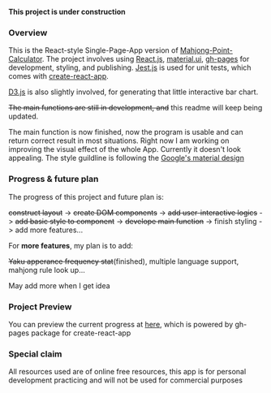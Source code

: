 **This project is under construction**

### Overview
This is the React-style Single-Page-App version of [Mahjong-Point-Calculator](https://github.com/Rick-Xia/Mahjong-scoring-tool). The project involves using [React.js](https://reactjs.org/), [material.ui](https://material-ui.com/), [gh-pages](https://www.npmjs.com/package/gh-pages) for development, styling, and publishing.
[Jest.js](https://jestjs.io/) is used for unit tests, which comes with [create-react-app](https://www.npmjs.com/package/create-react-app).

[D3.js](https://d3js.org/) is also slightly involved, for generating that little interactive bar chart.

~~The main functions are still in development, and~~ this readme will keep being updated.

The main function is now finished, now the program is usable and can return correct result in most situations. Right now I am working on improving the visual effect of the whole App. Currently it doesn't look appealing. The style guildline is following the [Google's material design](https://material.io/design/introduction/)


### Progress & future plan
The progress of this project and future plan is:

~~construct layout~~ -> ~~create DOM components~~ -> ~~add user-interactive logics~~ -> ~~add basic style to component~~ -> ~~develope main function~~ -> finish styling -> add more features...

For __more features__, my plan is to add:

~~Yaku apperance frequency stat~~(finished), multiple language support, mahjong rule look up...

May add more when I get idea


### Project Preview
You can preview the current progress at [here](https://rick-xia.github.io/mahjoint/), which is powered by gh-pages package for create-react-app


### Special claim
All resources used are of online free resources, this app is for personal development practicing and will not be used for commercial purposes